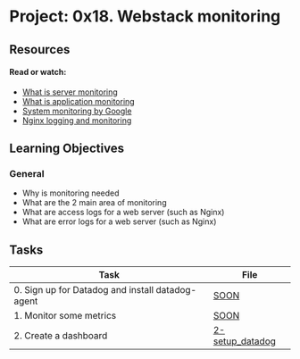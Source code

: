 # Project: 0x18. Webstack monitoring

## Resources

#### Read or watch:

* [What is server monitoring](https://www.sumologic.com/glossary/server-monitoring/)
* [What is application monitoring](https://en.wikipedia.org/wiki/Application_performance_management)
* [System monitoring by Google](https://intranet.alxswe.com/rltoken/_8KIbIUNzMgKi_LiGMBWAw)
* [Nginx logging and monitoring](https://docs.nginx.com/nginx/admin-guide/monitoring/logging/)
## Learning Objectives

### General

* Why is monitoring needed
* What are the 2 main area of monitoring
* What are access logs for a web server (such as Nginx)
* What are error logs for a web server (such as Nginx)
## Tasks

| Task | File |
| ---- | ---- |
| 0. Sign up for Datadog and install datadog-agent | [SOON](./) |
| 1. Monitor some metrics | [SOON](./) |
| 2. Create a dashboard | [2-setup_datadog](./2-setup_datadog) |
